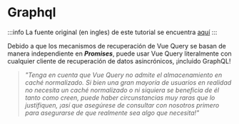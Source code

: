 # Graphql

:::info
La fuente original (en ingles) de este tutorial se encuentra [aquí](https://tanstack.com/query/latest/docs/framework/vue/graphql)
:::

Debido a que los mecanismos de recuperación de Vue Query se basan de manera independiente en **_Promises_**, puede usar Vue Query literalmente con cualquier cliente de recuperación de datos asincrónicos, ¡incluido GraphQL!

>_"Tenga en cuenta que Vue Query no admite el almacenamiento en caché normalizado. Si bien una gran mayoría de usuarios en realidad no necesita un caché normalizado o ni siquiera se beneficia de él tanto como creen, puede haber circunstancias muy raras que lo justifiquen, ¡así que asegúrese de consultar con nosotros primero para asegurarse de que realmente sea algo que necesita!"_

